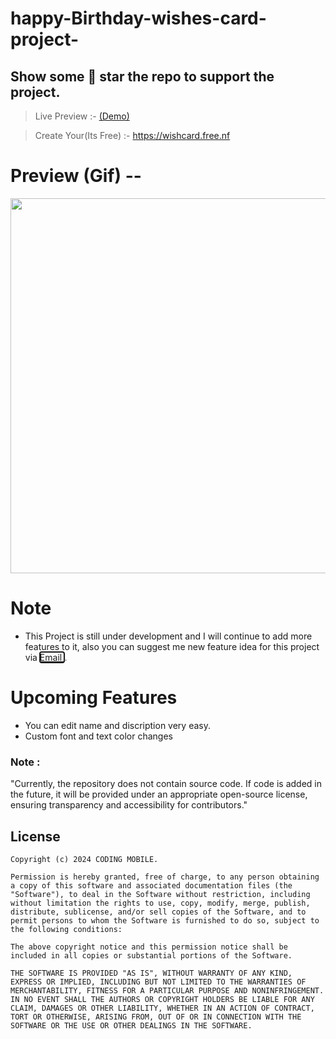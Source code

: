 # happy-Birthday-wishes-card-project-

## Show some 🌟 star the repo to support the project.

>  Live Preview :- <a href="https://wishcard.free.nf/card.php?code=NpbhlAoQ">(Demo)</a>

>  Create Your(Its Free) :- <a href="https://wishcard.free.nf">https://wishcard.free.nf</a> 


# Preview (Gif) --
<p><a href="https://wishcard.free.nf">
<!--   ![EHB01](https://github.com/user-attachments/assets/d92286d8-b65d-4372-a308-c3a65cc8e2ce) -->
  <img src="https://github.com/user-attachments/assets/d92286d8-b65d-4372-a308-c3a65cc8e2ce" heigth="600" width="600" margin-left="20px">
  </a>
</p>

# Note
  - This Project is still under development and I will continue to add more features to it, also you can suggest me new feature idea for this project via <a class="footer__btn" style="outline: auto;" href="mailto:ask.psoni@gmail.com?subject=Feedback%20from%20Wish%20Cards&amp;body=Hi,%0A%0AThanks%20for%20this%20website!%0A%0A"> Email </a>.
 
# Upcoming Features
  -  You can edit name and discription very easy.
  -  Custom font and text color changes

### Note : 
"Currently, the repository does not contain source code. If code is added in the future, it will be provided under an appropriate open-source license, ensuring transparency and accessibility for contributors."

## License

    Copyright (c) 2024 CODING MOBILE.
    
    Permission is hereby granted, free of charge, to any person obtaining a copy of this software and associated documentation files (the "Software"), to deal in the Software without restriction, including without limitation the rights to use, copy, modify, merge, publish, distribute, sublicense, and/or sell copies of the Software, and to permit persons to whom the Software is furnished to do so, subject to the following conditions:
    
    The above copyright notice and this permission notice shall be included in all copies or substantial portions of the Software.
    
    THE SOFTWARE IS PROVIDED "AS IS", WITHOUT WARRANTY OF ANY KIND, EXPRESS OR IMPLIED, INCLUDING BUT NOT LIMITED TO THE WARRANTIES OF MERCHANTABILITY, FITNESS FOR A PARTICULAR PURPOSE AND NONINFRINGEMENT. IN NO EVENT SHALL THE AUTHORS OR COPYRIGHT HOLDERS BE LIABLE FOR ANY CLAIM, DAMAGES OR OTHER LIABILITY, WHETHER IN AN ACTION OF CONTRACT, TORT OR OTHERWISE, ARISING FROM, OUT OF OR IN CONNECTION WITH THE SOFTWARE OR THE USE OR OTHER DEALINGS IN THE SOFTWARE.
